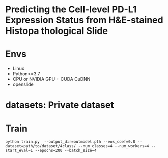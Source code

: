 #  Predicting the Cell-level PD-L1 Expression Status from H&E-stained Histopa thological Slide

# Envs
- Linux
- Python>=3.7
- CPU or NVIDIA GPU + CUDA CuDNN
- openslide

# datasets:  Private dataset


# Train

```
python train.py  --output_dir=outmodel.pth --eos_coef=0.8 --dataset=path/to/dataset/4class/ --num_classes=4 --num_workers=4 --start_eval=1 --epochs=200 --batch_size=4


